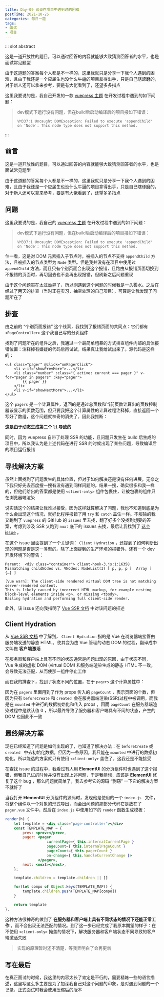 ```yaml
---
title: Day-09 谈谈在项目中遇到过的困难
postTime: 2021-10-26
categories: 每日一题
tags:
- 面试
- 项目
---
```




::: slot abstract

这是一道开放性的题目，可以通过回答的内容就能够大致猜测回答者的水平，也是面试常见题型

由于这道题的答案每个人都是不一样的，这里我就只是分享一下我个人遇到的困难，且由于我还是一个应届生也没什么牛逼的项目拿得出手，只是自己瞎琢磨的，对于新人还可以拿来参考，要是有大佬看到了，还望多多指点

这里我要说的是，我自己开发的一款 [vuepress 主题](https://github.com/eddievandeer/vuepress-theme-vivek) 在开发过程中遇到的如下问题：

> dev模式下运行没有问题，但在build后启动编译后的项目报如下错误：
>
> `VM337:1 Uncaught DOMException: Failed to execute 'appendChild' on 'Node': This node type does not support this method.`

:::



## 前言

这是一道开放性的题目，可以通过回答的内容就能够大致猜测回答者的水平，也是面试常见题型

由于这道题的答案每个人都是不一样的，这里我就只是分享一下我个人遇到的困难，且由于我还是一个应届生也没什么牛逼的项目拿得出手，只是自己瞎琢磨的，对于新人还可以拿来参考，要是有大佬看到了，还望多多指点



## 问题

这里我要说的是，我自己的 [vuepress 主题](https://github.com/eddievandeer/vuepress-theme-vivek) 在开发过程中遇到的如下问题：

> dev模式下运行没有问题，但在build后启动编译后的项目报如下错误：
>
> `VM337:1 Uncaught DOMException: Failed to execute 'appendChild' on 'Node': This node type does not support this method.`

乍一看，这是对 DOM 元素插入子节点时，被插入的节点不支持 `appendChild` 方法，且被插入的节点类型为 `Node` 类型。但是我并没有在项目中使用过 `appendChild` 方法，而且只有个别页面会出现这个报错，且路由从报错页面切换到不报错的页面时，再切回去也不会再出现报错，但刷新之后问题重现

由于这个问题实在太过诡异了，所以刚遇到这个问题的时候我是一头雾水。之后在经过了两天的排查（当时正在实习，抽空处理的自己项目），可算是让我发现了问题所在了



## 排查

由之前的 “个别页面报错” 这个线索，我找到了报错页面的共同点：它们都有 `<PageController>` 这个我自己写的分页组件

找到了问题所在的组件之后，我通过一个最简单粗暴的方式排查组件内部的具体报错位置：注释掉有嫌疑的代码后再试试，结果真让我给试出来了。源代码是这样的：

~~~vue
<ul class="pager" @click="onPagerClick">
    <li v-if="showPrevMore">...</li>
    <li class="number" :class="{ active: current === pager }" v-for="pager in pagers" :key="pager">
        {{ pager }}
    </li>
    <li v-if="showNextMore">...</li>
</ul>
~~~

这个 `pagers` 是一个计算属性，返回的是通过总页数和当前页数计算出的页数控制器该显示的页数范围，但只要我把这个计算属性的计算过程注释掉，直接返回一个写好了数组，这个问题就神奇的消失了，因此我推断：

**这是由于动态生成第二个 `li` 导致的**

同时，因为 vuepress 自带了处理 SSR 的功能，且问题只发生在 build 后生成的项目中，所以我认为是上述代码在进行 SSR 的时候出现了某些问题，导致编译后的项目运行报错



## 寻找解决方案

虽然上面找到了问题发生的具体位置，但对于如何解决还是没有任何进展，无奈之下我只好先去百度搜一搜有没有遇到同样问题的。结果一搜，确实很多和我一样的，但他们给出的答案都是使用 `<client-only>` 组件包裹住，让被包裹的组件只在浏览器端渲染

说实话这个的结果让我难以接受，因为这样就算解决了问题，我也不知道到底是为什么会出现这个情况，就好比程序报错了用 `try` 和 `catch` 盖住一样。不服输的我又跑到了 `vuepress` 的 GitHub 的 `issues` 里去找，翻了好多个没找到想要的答案，考虑到涉及 SSR 又跑到 `nuxt` 底下的 issues 去找，最后让我找到了 [这个 issue](https://github.com/nuxt/nuxt.js/issues/1552) 。

在这个 issue 里面提到了一个关键词： `Client Hydration` ，还提到了如何判断出现的问题是否是这一类型的。除了上面提到的生产环境的报错外，还有一个 dev 开发环境下的警告：

~~~
Parent:  <div class="container"> client-hook-3.js:1:16358
Mismatching childNodes vs. VNodes: NodeList(3) [ p, p, p ]  Array [ {…} ]
    
[Vue warn]: The client-side rendered virtual DOM tree is not matching server-rendered content.
This is likely caused by incorrect HTML markup, for example nesting block-level elements inside <p>, or missing <tbody>. 
Bailing hydration and performing full client-side render.
~~~

此外，该 issue 还向我指明了 [Vue SSR 文档](https://ssr.vuejs.org/zh/guide/hydration.html) 中对该问题的描述



## Client Hydration

从 [Vue SSR 文档](https://ssr.vuejs.org/zh/guide/hydration.html) 中了解到， `Client Hydration` 指的是 Vue 在浏览器端接管由服务端发送的静态 HTML，使其变为由 Vue 管理的动态 DOM 的过程，翻译成中文叫做 **客户端激活**

在服务器和客户端上具有不同的状态通常是问题出现的原因，由于状态不同， Vue 生成的虚拟 DOM (virtual DOM) 和服务端渲染生成的静态 HTML 不一致，会导致无法匹配，从而使那一组件停止工作

而在我的排查下，找到了状态不同的位置，在于 `pagers` 这个计算属性中：

因为在 `pagers` 里面用到了作为 props 传入的 `pageCount` ，表示页面的个数，但因为只有 `beforeCreate` 和 `created `会在服务器端渲染(SSR)过程中被调用，而我是在 `mounted` 中进行的数据初始化和传入 props ，因而 `pageCount` 在服务器端渲染过程中是默认值 0 ，所以最终导致了服务器和客户端具有不同的状态，产生的 DOM 也因此不一致



## 最终解决方案

现在已经知道了问题是如何出现的了，也知道了解决办法：在 `beforeCreate` 或 `created ` 中去初始化数据。但因为一些原因，我只能在 `mounted` 中进行的数据初始化，所以能选的方案就只有使用 `<client-only>` 盖住了，这我还是不能接受

在查找 issue 的过程中，我看过有人用 **ElementUI** 的分页组件时也遇到了这个报错，但我自己试的时候并没有出现上述问题，于是我猜想，应该是 **ElementUI** 修复了这个 bug ，那么问题就简单了，我去参考它的源码 “剽窃” 一下它的解决方案不就好了

当我打开 **ElementUI** 分页组件的源码时，发现他是使用的一个 `index.js ` 文件，将整个组件以一个对象的形式导出，而会出问题的那部分代码它是放在了 `pager.vue` 文件中，然后在 `index.js` 中使用如下的 `render` 函数生成模板：

~~~jsx
render(h) {
    let template = <div class="page-controller"></div>
    const TEMPLATE_MAP = {
        prev: <prev></prev>,
        pager: <pager
                   currentPage={ this.internalCurrentPage }
                   pageCount={ this.internalPageCount }
                   pagerCount={ this.pagerCount }
                   on-change={ this.handleCurrentChange }>
        	   </pager>,
        next: <next></next>,
    };

	template.children = template.children || []

    for(let compo of Object.keys(TEMPLATE_MAP)) {
        template.children.push(TEMPLATE_MAP[compo])
    }

	return template
},
~~~

这种方法很神奇的做到了 **在服务器和客户端上具有不同状态的情况下还能正常工作** ，而不会出现无法匹配的情况。到了这一步已经完成了我原本期望的样子：在不使用 `<client-only>` 掩盖的情况下，解决服务器和客户端状态不同导致的客户端激活失败

> 实现的原理暂时还不清楚，等我弄明白了会再更新



## 写在最后

在真正面试的时候，我这里的内容太长了肯定是不行的，需要精炼一些的语言描述，这里写这么多主要是为了加深我自己对这个问题的印象，是对遇到问题的一个记录，正式面试时我会使用压缩后的版本


